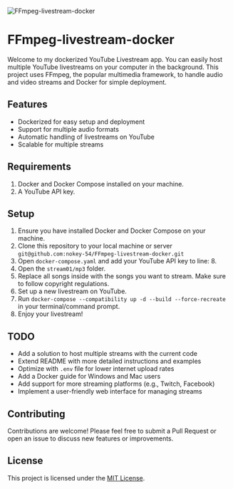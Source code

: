 ![FFmpeg-livestream-docker](https://images.unsplash.com/photo-1594394489098-74ac04c0fc2e?ixlib=rb-4.0.3&ixid=MnwxMjA3fDB8MHxwaG90by1wYWdlfHx8fGVufDB8fHx8&auto=format&fit=crop&w=4170&q=80)

# FFmpeg-livestream-docker
Welcome to my dockerized YouTube Livestream app. You can easily host multiple YouTube livestreams on your computer in the background. This project uses FFmpeg, the popular multimedia framework, to handle audio and video streams and Docker for simple deployment.

## Features
- Dockerized for easy setup and deployment
- Support for multiple audio formats
- Automatic handling of livestreams on YouTube
- Scalable for multiple streams

## Requirements
1. Docker and Docker Compose installed on your machine.
2. A YouTube API key.

## Setup
1. Ensure you have installed Docker and Docker Compose on your machine.
2. Clone this repository to your local machine or server `git@github.com:nokey-54/FFmpeg-livestream-docker.git`
3. Open `docker-compose.yaml` and add your YouTube API key to line: 8.
4. Open the `stream01/mp3` folder.
5. Replace all songs inside with the songs you want to stream. Make sure to follow copyright regulations.
6. Set up a new livestream on YouTube.
7. Run `docker-compose --compatibility up -d --build --force-recreate` in your terminal/command prompt.
8. Enjoy your livestream!

## TODO
- Add a solution to host multiple streams with the current code
- Extend README with more detailed instructions and examples
- Optimize with `.env` file for lower internet upload rates
- Add a Docker guide for Windows and Mac users
- Add support for more streaming platforms (e.g., Twitch, Facebook)
- Implement a user-friendly web interface for managing streams

## Contributing
Contributions are welcome! Please feel free to submit a Pull Request or open an issue to discuss new features or improvements.

## License
This project is licensed under the [MIT License](LICENSE.md).
